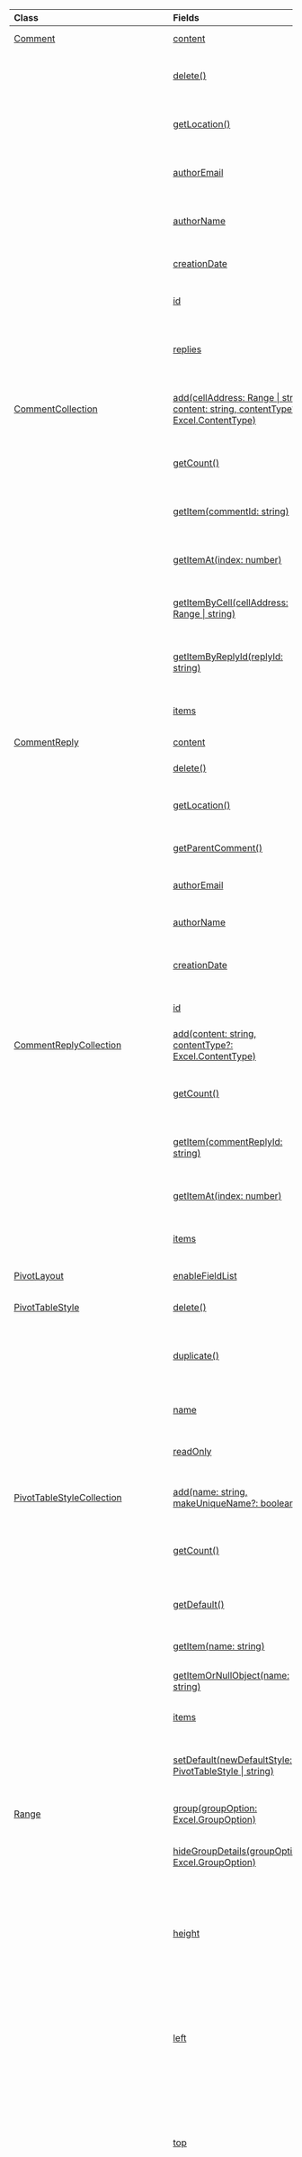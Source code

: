 | Class | Fields | Description |
|:---|:---|:---|
|[Comment](/javascript/api/excel/excel.comment)|[content](/javascript/api/excel/excel.comment#content)|The comment's content.|
||[delete()](/javascript/api/excel/excel.comment#delete__)|Deletes the comment and all the connected replies.|
||[getLocation()](/javascript/api/excel/excel.comment#getLocation__)|Gets the cell where this comment is located.|
||[authorEmail](/javascript/api/excel/excel.comment#authorEmail)|Gets the email of the comment's author.|
||[authorName](/javascript/api/excel/excel.comment#authorName)|Gets the name of the comment's author.|
||[creationDate](/javascript/api/excel/excel.comment#creationDate)|Gets the creation time of the comment.|
||[id](/javascript/api/excel/excel.comment#id)|Specifies the comment identifier.|
||[replies](/javascript/api/excel/excel.comment#replies)|Represents a collection of reply objects associated with the comment.|
|[CommentCollection](/javascript/api/excel/excel.commentcollection)|[add(cellAddress: Range \| string, content: string, contentType?: Excel.ContentType)](/javascript/api/excel/excel.commentcollection#add_cellAddress__content__contentType_)|Creates a new comment with the given content on the given cell.|
||[getCount()](/javascript/api/excel/excel.commentcollection#getCount__)|Gets the number of comments in the collection.|
||[getItem(commentId: string)](/javascript/api/excel/excel.commentcollection#getItem_commentId_)|Gets a comment from the collection based on its ID.|
||[getItemAt(index: number)](/javascript/api/excel/excel.commentcollection#getItemAt_index_)|Gets a comment from the collection based on its position.|
||[getItemByCell(cellAddress: Range \| string)](/javascript/api/excel/excel.commentcollection#getItemByCell_cellAddress_)|Gets the comment from the specified cell.|
||[getItemByReplyId(replyId: string)](/javascript/api/excel/excel.commentcollection#getItemByReplyId_replyId_)|Gets the comment to which the given reply is connected.|
||[items](/javascript/api/excel/excel.commentcollection#items)|Gets the loaded child items in this collection.|
|[CommentReply](/javascript/api/excel/excel.commentreply)|[content](/javascript/api/excel/excel.commentreply#content)|The comment reply's content.|
||[delete()](/javascript/api/excel/excel.commentreply#delete__)|Deletes the comment reply.|
||[getLocation()](/javascript/api/excel/excel.commentreply#getLocation__)|Gets the cell where this comment reply is located.|
||[getParentComment()](/javascript/api/excel/excel.commentreply#getParentComment__)|Gets the parent comment of this reply.|
||[authorEmail](/javascript/api/excel/excel.commentreply#authorEmail)|Gets the email of the comment reply's author.|
||[authorName](/javascript/api/excel/excel.commentreply#authorName)|Gets the name of the comment reply's author.|
||[creationDate](/javascript/api/excel/excel.commentreply#creationDate)|Gets the creation time of the comment reply.|
||[id](/javascript/api/excel/excel.commentreply#id)|Specifies the comment reply identifier.|
|[CommentReplyCollection](/javascript/api/excel/excel.commentreplycollection)|[add(content: string, contentType?: Excel.ContentType)](/javascript/api/excel/excel.commentreplycollection#add_content__contentType_)|Creates a comment reply for a comment.|
||[getCount()](/javascript/api/excel/excel.commentreplycollection#getCount__)|Gets the number of comment replies in the collection.|
||[getItem(commentReplyId: string)](/javascript/api/excel/excel.commentreplycollection#getItem_commentReplyId_)|Returns a comment reply identified by its ID.|
||[getItemAt(index: number)](/javascript/api/excel/excel.commentreplycollection#getItemAt_index_)|Gets a comment reply based on its position in the collection.|
||[items](/javascript/api/excel/excel.commentreplycollection#items)|Gets the loaded child items in this collection.|
|[PivotLayout](/javascript/api/excel/excel.pivotlayout)|[enableFieldList](/javascript/api/excel/excel.pivotlayout#enableFieldList)|Specifies if the field list can be shown in the UI.|
|[PivotTableStyle](/javascript/api/excel/excel.pivottablestyle)|[delete()](/javascript/api/excel/excel.pivottablestyle#delete__)|Deletes the PivotTable style.|
||[duplicate()](/javascript/api/excel/excel.pivottablestyle#duplicate__)|Creates a duplicate of this PivotTable style with copies of all the style elements.|
||[name](/javascript/api/excel/excel.pivottablestyle#name)|Gets the name of the PivotTable style.|
||[readOnly](/javascript/api/excel/excel.pivottablestyle#readOnly)|Specifies if this `PivotTableStyle` object is read-only.|
|[PivotTableStyleCollection](/javascript/api/excel/excel.pivottablestylecollection)|[add(name: string, makeUniqueName?: boolean)](/javascript/api/excel/excel.pivottablestylecollection#add_name__makeUniqueName_)|Creates a blank `PivotTableStyle` with the specified name.|
||[getCount()](/javascript/api/excel/excel.pivottablestylecollection#getCount__)|Gets the number of PivotTable styles in the collection.|
||[getDefault()](/javascript/api/excel/excel.pivottablestylecollection#getDefault__)|Gets the default PivotTable style for the parent object's scope.|
||[getItem(name: string)](/javascript/api/excel/excel.pivottablestylecollection#getItem_name_)|Gets a `PivotTableStyle` by name.|
||[getItemOrNullObject(name: string)](/javascript/api/excel/excel.pivottablestylecollection#getItemOrNullObject_name_)|Gets a `PivotTableStyle` by name.|
||[items](/javascript/api/excel/excel.pivottablestylecollection#items)|Gets the loaded child items in this collection.|
||[setDefault(newDefaultStyle: PivotTableStyle \| string)](/javascript/api/excel/excel.pivottablestylecollection#setDefault_newDefaultStyle_)|Sets the default PivotTable style for use in the parent object's scope.|
|[Range](/javascript/api/excel/excel.range)|[group(groupOption: Excel.GroupOption)](/javascript/api/excel/excel.range#group_groupOption_)|Groups columns and rows for an outline.|
||[hideGroupDetails(groupOption: Excel.GroupOption)](/javascript/api/excel/excel.range#hideGroupDetails_groupOption_)|Hides the details of the row or column group.|
||[height](/javascript/api/excel/excel.range#height)|Returns the distance in points, for 100% zoom, from the top edge of the range to the bottom edge of the range.|
||[left](/javascript/api/excel/excel.range#left)|Returns the distance in points, for 100% zoom, from the left edge of the worksheet to the left edge of the range.|
||[top](/javascript/api/excel/excel.range#top)|Returns the distance in points, for 100% zoom, from the top edge of the worksheet to the top edge of the range.|
||[width](/javascript/api/excel/excel.range#width)|Returns the distance in points, for 100% zoom, from the left edge of the range to the right edge of the range.|
||[showGroupDetails(groupOption: Excel.GroupOption)](/javascript/api/excel/excel.range#showGroupDetails_groupOption_)|Shows the details of the row or column group.|
||[ungroup(groupOption: Excel.GroupOption)](/javascript/api/excel/excel.range#ungroup_groupOption_)|Ungroups columns and rows for an outline.|
|[Shape](/javascript/api/excel/excel.shape)|[copyTo(destinationSheet?: Worksheet \| string)](/javascript/api/excel/excel.shape#copyTo_destinationSheet_)|Copies and pastes a `Shape` object.|
||[placement](/javascript/api/excel/excel.shape#placement)|Represents how the object is attached to the cells below it.|
|[Slicer](/javascript/api/excel/excel.slicer)|[caption](/javascript/api/excel/excel.slicer#caption)|Represents the caption of the slicer.|
||[clearFilters()](/javascript/api/excel/excel.slicer#clearFilters__)|Clears all the filters currently applied on the slicer.|
||[delete()](/javascript/api/excel/excel.slicer#delete__)|Deletes the slicer.|
||[getSelectedItems()](/javascript/api/excel/excel.slicer#getSelectedItems__)|Returns an array of selected items' keys.|
||[height](/javascript/api/excel/excel.slicer#height)|Represents the height, in points, of the slicer.|
||[left](/javascript/api/excel/excel.slicer#left)|Represents the distance, in points, from the left side of the slicer to the left of the worksheet.|
||[name](/javascript/api/excel/excel.slicer#name)|Represents the name of the slicer.|
||[id](/javascript/api/excel/excel.slicer#id)|Represents the unique ID of the slicer.|
||[isFilterCleared](/javascript/api/excel/excel.slicer#isFilterCleared)|Value is `true` if all filters currently applied on the slicer are cleared.|
||[slicerItems](/javascript/api/excel/excel.slicer#slicerItems)|Represents the collection of slicer items that are part of the slicer.|
||[worksheet](/javascript/api/excel/excel.slicer#worksheet)|Represents the worksheet containing the slicer.|
||[selectItems(items?: string[])](/javascript/api/excel/excel.slicer#selectItems_items_)|Selects slicer items based on their keys.|
||[sortBy](/javascript/api/excel/excel.slicer#sortBy)|Represents the sort order of the items in the slicer.|
||[style](/javascript/api/excel/excel.slicer#style)|Constant value that represents the slicer style.|
||[top](/javascript/api/excel/excel.slicer#top)|Represents the distance, in points, from the top edge of the slicer to the top of the worksheet.|
||[width](/javascript/api/excel/excel.slicer#width)|Represents the width, in points, of the slicer.|
|[SlicerCollection](/javascript/api/excel/excel.slicercollection)|[add(slicerSource: string \| PivotTable \| Table, sourceField: string \| PivotField \| number \| TableColumn, slicerDestination?: string \| Worksheet)](/javascript/api/excel/excel.slicercollection#add_slicerSource__sourceField__slicerDestination_)|Adds a new slicer to the workbook.|
||[getCount()](/javascript/api/excel/excel.slicercollection#getCount__)|Returns the number of slicers in the collection.|
||[getItem(key: string)](/javascript/api/excel/excel.slicercollection#getItem_key_)|Gets a slicer object using its name or ID.|
||[getItemAt(index: number)](/javascript/api/excel/excel.slicercollection#getItemAt_index_)|Gets a slicer based on its position in the collection.|
||[getItemOrNullObject(key: string)](/javascript/api/excel/excel.slicercollection#getItemOrNullObject_key_)|Gets a slicer using its name or ID.|
||[items](/javascript/api/excel/excel.slicercollection#items)|Gets the loaded child items in this collection.|
|[SlicerItem](/javascript/api/excel/excel.sliceritem)|[isSelected](/javascript/api/excel/excel.sliceritem#isSelected)|Value is `true` if the slicer item is selected.|
||[hasData](/javascript/api/excel/excel.sliceritem#hasData)|Value is `true` if the slicer item has data.|
||[key](/javascript/api/excel/excel.sliceritem#key)|Represents the unique value representing the slicer item.|
||[name](/javascript/api/excel/excel.sliceritem#name)|Represents the title displayed in the Excel UI.|
|[SlicerItemCollection](/javascript/api/excel/excel.sliceritemcollection)|[getCount()](/javascript/api/excel/excel.sliceritemcollection#getCount__)|Returns the number of slicer items in the slicer.|
||[getItem(key: string)](/javascript/api/excel/excel.sliceritemcollection#getItem_key_)|Gets a slicer item object using its key or name.|
||[getItemAt(index: number)](/javascript/api/excel/excel.sliceritemcollection#getItemAt_index_)|Gets a slicer item based on its position in the collection.|
||[getItemOrNullObject(key: string)](/javascript/api/excel/excel.sliceritemcollection#getItemOrNullObject_key_)|Gets a slicer item using its key or name.|
||[items](/javascript/api/excel/excel.sliceritemcollection#items)|Gets the loaded child items in this collection.|
|[SlicerStyle](/javascript/api/excel/excel.slicerstyle)|[delete()](/javascript/api/excel/excel.slicerstyle#delete__)|Deletes the slicer style.|
||[duplicate()](/javascript/api/excel/excel.slicerstyle#duplicate__)|Creates a duplicate of this slicer style with copies of all the style elements.|
||[name](/javascript/api/excel/excel.slicerstyle#name)|Gets the name of the slicer style.|
||[readOnly](/javascript/api/excel/excel.slicerstyle#readOnly)|Specifies if this `SlicerStyle` object is read-only.|
|[SlicerStyleCollection](/javascript/api/excel/excel.slicerstylecollection)|[add(name: string, makeUniqueName?: boolean)](/javascript/api/excel/excel.slicerstylecollection#add_name__makeUniqueName_)|Creates a blank slicer style with the specified name.|
||[getCount()](/javascript/api/excel/excel.slicerstylecollection#getCount__)|Gets the number of slicer styles in the collection.|
||[getDefault()](/javascript/api/excel/excel.slicerstylecollection#getDefault__)|Gets the default `SlicerStyle` for the parent object's scope.|
||[getItem(name: string)](/javascript/api/excel/excel.slicerstylecollection#getItem_name_)|Gets a `SlicerStyle` by name.|
||[getItemOrNullObject(name: string)](/javascript/api/excel/excel.slicerstylecollection#getItemOrNullObject_name_)|Gets a `SlicerStyle` by name.|
||[items](/javascript/api/excel/excel.slicerstylecollection#items)|Gets the loaded child items in this collection.|
||[setDefault(newDefaultStyle: SlicerStyle \| string)](/javascript/api/excel/excel.slicerstylecollection#setDefault_newDefaultStyle_)|Sets the default slicer style for use in the parent object's scope.|
|[TableStyle](/javascript/api/excel/excel.tablestyle)|[delete()](/javascript/api/excel/excel.tablestyle#delete__)|Deletes the table style.|
||[duplicate()](/javascript/api/excel/excel.tablestyle#duplicate__)|Creates a duplicate of this table style with copies of all the style elements.|
||[name](/javascript/api/excel/excel.tablestyle#name)|Gets the name of the table style.|
||[readOnly](/javascript/api/excel/excel.tablestyle#readOnly)|Specifies if this `TableStyle` object is read-only.|
|[TableStyleCollection](/javascript/api/excel/excel.tablestylecollection)|[add(name: string, makeUniqueName?: boolean)](/javascript/api/excel/excel.tablestylecollection#add_name__makeUniqueName_)|Creates a blank `TableStyle` with the specified name.|
||[getCount()](/javascript/api/excel/excel.tablestylecollection#getCount__)|Gets the number of table styles in the collection.|
||[getDefault()](/javascript/api/excel/excel.tablestylecollection#getDefault__)|Gets the default table style for the parent object's scope.|
||[getItem(name: string)](/javascript/api/excel/excel.tablestylecollection#getItem_name_)|Gets a `TableStyle` by name.|
||[getItemOrNullObject(name: string)](/javascript/api/excel/excel.tablestylecollection#getItemOrNullObject_name_)|Gets a `TableStyle` by name.|
||[items](/javascript/api/excel/excel.tablestylecollection#items)|Gets the loaded child items in this collection.|
||[setDefault(newDefaultStyle: TableStyle \| string)](/javascript/api/excel/excel.tablestylecollection#setDefault_newDefaultStyle_)|Sets the default table style for use in the parent object's scope.|
|[TimelineStyle](/javascript/api/excel/excel.timelinestyle)|[delete()](/javascript/api/excel/excel.timelinestyle#delete__)|Deletes the table style.|
||[duplicate()](/javascript/api/excel/excel.timelinestyle#duplicate__)|Creates a duplicate of this timeline style with copies of all the style elements.|
||[name](/javascript/api/excel/excel.timelinestyle#name)|Gets the name of the timeline style.|
||[readOnly](/javascript/api/excel/excel.timelinestyle#readOnly)|Specifies if this `TimelineStyle` object is read-only.|
|[TimelineStyleCollection](/javascript/api/excel/excel.timelinestylecollection)|[add(name: string, makeUniqueName?: boolean)](/javascript/api/excel/excel.timelinestylecollection#add_name__makeUniqueName_)|Creates a blank `TimelineStyle` with the specified name.|
||[getCount()](/javascript/api/excel/excel.timelinestylecollection#getCount__)|Gets the number of timeline styles in the collection.|
||[getDefault()](/javascript/api/excel/excel.timelinestylecollection#getDefault__)|Gets the default timeline style for the parent object's scope.|
||[getItem(name: string)](/javascript/api/excel/excel.timelinestylecollection#getItem_name_)|Gets a `TimelineStyle` by name.|
||[getItemOrNullObject(name: string)](/javascript/api/excel/excel.timelinestylecollection#getItemOrNullObject_name_)|Gets a `TimelineStyle` by name.|
||[items](/javascript/api/excel/excel.timelinestylecollection#items)|Gets the loaded child items in this collection.|
||[setDefault(newDefaultStyle: TimelineStyle \| string)](/javascript/api/excel/excel.timelinestylecollection#setDefault_newDefaultStyle_)|Sets the default timeline style for use in the parent object's scope.|
|[Workbook](/javascript/api/excel/excel.workbook)|[getActiveSlicer()](/javascript/api/excel/excel.workbook#getActiveSlicer__)|Gets the currently active slicer in the workbook.|
||[getActiveSlicerOrNullObject()](/javascript/api/excel/excel.workbook#getActiveSlicerOrNullObject__)|Gets the currently active slicer in the workbook.|
||[comments](/javascript/api/excel/excel.workbook#comments)|Represents a collection of comments associated with the workbook.|
||[pivotTableStyles](/javascript/api/excel/excel.workbook#pivotTableStyles)|Represents a collection of PivotTableStyles associated with the workbook.|
||[slicerStyles](/javascript/api/excel/excel.workbook#slicerStyles)|Represents a collection of SlicerStyles associated with the workbook.|
||[slicers](/javascript/api/excel/excel.workbook#slicers)|Represents a collection of slicers associated with the workbook.|
||[tableStyles](/javascript/api/excel/excel.workbook#tableStyles)|Represents a collection of TableStyles associated with the workbook.|
||[timelineStyles](/javascript/api/excel/excel.workbook#timelineStyles)|Represents a collection of TimelineStyles associated with the workbook.|
|[Worksheet](/javascript/api/excel/excel.worksheet)|[comments](/javascript/api/excel/excel.worksheet#comments)|Returns a collection of all the Comments objects on the worksheet.|
||[onColumnSorted](/javascript/api/excel/excel.worksheet#onColumnSorted)|Occurs when one or more columns have been sorted.|
||[onRowSorted](/javascript/api/excel/excel.worksheet#onRowSorted)|Occurs when one or more rows have been sorted.|
||[onSingleClicked](/javascript/api/excel/excel.worksheet#onSingleClicked)|Occurs when a left-clicked/tapped action happens in the worksheet.|
||[slicers](/javascript/api/excel/excel.worksheet#slicers)|Returns a collection of slicers that are part of the worksheet.|
||[showOutlineLevels(rowLevels: number, columnLevels: number)](/javascript/api/excel/excel.worksheet#showOutlineLevels_rowLevels__columnLevels_)|Shows row or column groups by their outline levels.|
|[WorksheetCollection](/javascript/api/excel/excel.worksheetcollection)|[onColumnSorted](/javascript/api/excel/excel.worksheetcollection#onColumnSorted)|Occurs when one or more columns have been sorted.|
||[onRowSorted](/javascript/api/excel/excel.worksheetcollection#onRowSorted)|Occurs when one or more rows have been sorted.|
||[onSingleClicked](/javascript/api/excel/excel.worksheetcollection#onSingleClicked)|Occurs when left-clicked/tapped operation happens in the worksheet collection.|
|[WorksheetColumnSortedEventArgs](/javascript/api/excel/excel.worksheetcolumnsortedeventargs)|[address](/javascript/api/excel/excel.worksheetcolumnsortedeventargs#address)|Gets the range address that represents the sorted areas of a specific worksheet.|
||[source](/javascript/api/excel/excel.worksheetcolumnsortedeventargs#source)|Gets the source of the event.|
||[type](/javascript/api/excel/excel.worksheetcolumnsortedeventargs#type)|Gets the type of the event.|
||[worksheetId](/javascript/api/excel/excel.worksheetcolumnsortedeventargs#worksheetId)|Gets the ID of the worksheet where the sorting happened.|
|[WorksheetRowSortedEventArgs](/javascript/api/excel/excel.worksheetrowsortedeventargs)|[address](/javascript/api/excel/excel.worksheetrowsortedeventargs#address)|Gets the range address that represents the sorted areas of a specific worksheet.|
||[source](/javascript/api/excel/excel.worksheetrowsortedeventargs#source)|Gets the source of the event.|
||[type](/javascript/api/excel/excel.worksheetrowsortedeventargs#type)|Gets the type of the event.|
||[worksheetId](/javascript/api/excel/excel.worksheetrowsortedeventargs#worksheetId)|Gets the ID of the worksheet where the sorting happened.|
|[WorksheetSingleClickedEventArgs](/javascript/api/excel/excel.worksheetsingleclickedeventargs)|[address](/javascript/api/excel/excel.worksheetsingleclickedeventargs#address)|Gets the address that represents the cell which was left-clicked/tapped for a specific worksheet.|
||[offsetX](/javascript/api/excel/excel.worksheetsingleclickedeventargs#offsetX)|The distance, in points, from the left-clicked/tapped point to the left (or right for right-to-left languages) gridline edge of the left-clicked/tapped cell.|
||[offsetY](/javascript/api/excel/excel.worksheetsingleclickedeventargs#offsetY)|The distance, in points, from the left-clicked/tapped point to the top gridline edge of the left-clicked/tapped cell.|
||[type](/javascript/api/excel/excel.worksheetsingleclickedeventargs#type)|Gets the type of the event.|
||[worksheetId](/javascript/api/excel/excel.worksheetsingleclickedeventargs#worksheetId)|Gets the ID of the worksheet in which the cell was left-clicked/tapped.|
